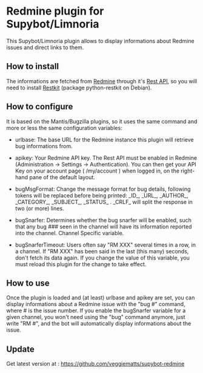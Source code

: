 Redmine plugin for Supybot/Limnoria
===================================

This Supybot/Limnoria plugin allows to display informations about Redmine issues and direct links to them.

How to install
--------------

The informations are fetched from [Redmine](http://www.redmine.org/) through it's [Rest API](http://www.redmine.org/projects/redmine/wiki/Rest_api), so you will need to install [Restkit](http://benoitc.github.com/restkit/) (package python-restkit on Debian).


How to configure
----------------

It is based on the Mantis/Bugzilla plugins, so it uses the same command and more or less the same configuration variables:

 * urlbase: The base URL for the Redmine instance this plugin will retrieve bug informations from.

 * apikey: Your Redmine API key. The Rest API must be enabled in Redmine (Administration -> Settings -> Authentication). You can then get your API Key on your account page ( /my/account ) when logged in, on the right-hand pane of the default layout.

 * bugMsgFormat: Change the message format for bug details, following tokens will be replaced before being printed: \_ID\_, \_URL\_, \_AUTHOR\_, \_CATEGORY\_, \_SUBJECT\_, \_STATUS\_ .  \_CRLF\_ will split the response in two (or more) lines.

 * bugSnarfer: Determines whether the bug snarfer will be enabled, such that any bug ### seen in the channel will have its information reported into the channel. Channel Specific variable.

 * bugSnarferTimeout: Users often say "RM XXX" several times in a row, in a channel. If "RM XXX" has been said in the last (this many) seconds, don't fetch its data again. If you change the value of this variable, you must reload this plugin for the change to take effect.


How to use
----------

Once the plugin is loaded and (at least) urlbase and apikey are set, you can display informations about a Redmine issue with the "bug #" command, where # is the issue number.
If you enable the bugSnarfer variable for a given channel, you won't need using the "bug" command anymore, just write "RM #", and the bot will automatically display informations about the issue.


Update
------
Get latest version at : https://github.com/veggiematts/supybot-redmine
